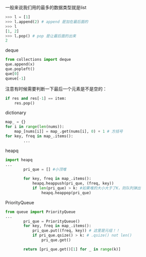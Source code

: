 一般来说我们用的最多的数据类型就是list

```python
>>> l = [1]
>>> l.append(2) # append 是加在最后面的
>>> l
[1, 2]
>>> l.pop() # pop 是让最后面的出来
2
```

deque

```py
from collections import deque
que.append(x)
que.popleft()
que[0]
queue[-1]
```

注意有时候需要判断一下最后一个元素是不是空的：

```py
if res and res[-1] == item:
    res.pop()
```

dictionary

```py
map_ = {}
for i in range(len(nums)):
    map_[nums[i]] = map_.get(nums[i], 0) + 1 # 方括号
for key, freq in map_.items():
 		...
```

heapq

```py
import heapq 
...
        pri_que = [] #小顶堆
        
        for key, freq in map_.items():
            heapq.heappush(pri_que, (freq, key))
            if len(pri_que) > k: #如果堆的大小大于了K，则队列弹出
                heapq.heappop(pri_que)

```

PriorityQueue

```py
from queue import PriorityQueue
...
        pri_que = PriorityQueue()
        for key, freq in map_.items():
            pri_que.put((freq, key)) # 这里是元组！！
            if pri_que.qsize() > k: # .qsize() not len()
                pri_que.get()

        return [pri_que.get()[1] for _ in range(k)]
```


